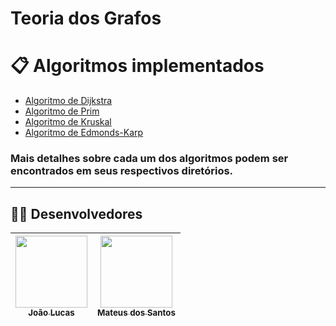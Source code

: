 # Teoria dos Grafos

# 📋 Algoritmos implementados

- [Algoritmo de Dijkstra](./dijkstra/)
- [Algoritmo de Prim](./prim/)
- [Algoritmo de Kruskal](./kruskal/)
- [Algoritmo de Edmonds-Karp](./edmonds-karp/)

### Mais detalhes sobre cada um dos algoritmos podem ser encontrados em seus respectivos diretórios.

---

## 👩‍💻 Desenvolvedores

| [<img src="https://github.com/abacaxiguy.png" width=115><br><sub>João Lucas</sub>](https://github.com/abacaxiguy) | [<img src="https://github.com/mateussf99.png" width=115><br><sub>Mateus dos Santos</sub>](https://github.com/mateussf99) |
| :---: | :---: |
